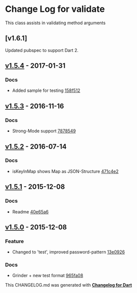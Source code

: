 # Change Log for validate
This class assists in validating method arguments

## [v1.6.1]
Updated pubspec to support Dart 2.

## [v1.5.4](http://github.com/mikemitterer/dart-validate/compare/v1.5.3...v1.5.4) - 2017-01-31

### Docs
* Added sample for testing [158f512](https://github.com/mikemitterer/dart-validate/commit/158f5124cd9db5913c05e9037a969315c455444d)

## [v1.5.3](http://github.com/mikemitterer/dart-validate/compare/v1.5.2...v1.5.3) - 2016-11-16

### Docs
* Strong-Mode support [7878549](https://github.com/mikemitterer/dart-validate/commit/7878549628d44e64c627cd84d095e1e7bc1567fa)

## [v1.5.2](http://github.com/mikemitterer/dart-validate/compare/v1.5.1...v1.5.2) - 2016-07-14

### Docs
* isKeyInMap shows Map as JSON-Structure [471c4e2](https://github.com/mikemitterer/dart-validate/commit/471c4e2fb5807dc660a00275840f6f00bf4dc947)

## [v1.5.1](http://github.com/mikemitterer/dart-validate/compare/v1.5.0...v1.5.1) - 2015-12-08

### Docs
* Readme [40e65a6](https://github.com/mikemitterer/dart-validate/commit/40e65a60edf84faa8026c9a2dfcf46a46adc9d22)

## [v1.5.0](http://github.com/mikemitterer/dart-validate/compare/v1.4.0...v1.5.0) - 2015-12-08

### Feature
* Changed to 'test', improved password-pattern [13e0926](https://github.com/mikemitterer/dart-validate/commit/13e09267655f9a059ed22fbc89ad525b22a9b98f)

### Docs
* Grinder + new test format [965fa08](https://github.com/mikemitterer/dart-validate/commit/965fa08ca09ac9dae3abeb799b9c44606759fe42)


This CHANGELOG.md was generated with [**Changelog for Dart**](https://pub.dartlang.org/packages/changelog)
